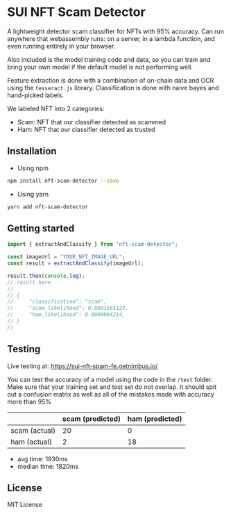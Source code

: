 # SUI NFT Scam Detector

A lightweight detector scam classifier for NFTs with 95% accuracy. Can run anywhere that webassembly runs: on a server, in a lambda function, and even running entirely in your browser.

Also included is the model training code and data, so you can train and bring your own model if the default model is not performing well.

Feature extraction is done with a combination of on-chain data and OCR using the `tesseract.js` library. Classification is done with naive bayes and hand-picked labels.

We labeled NFT into 2 categories:
- Scam: NFT that our classifier detected as scammed
- Ham: NFT that our classifier detected as trusted

## Installation

- Using npm
```bash
npm install nft-scam-detector --save
```

- Using yarn
```bash
yarn add nft-scam-detector
```

## Getting started

```js
import { extractAndClassify } from "nft-scam-detector";

const imageUrl = "YOUR_NFT_IMAGE_URL";
const result = extractAndClassify(imageUrl);

result.then(console.log);
// result here 
// 
// {
//     "classification": "scam",
//     "scam_likelihood": 0.0001565123,
//     "ham_likelihood": 0.0000004214,
// }
// 
```

## Testing

Live testing at: https://sui-nft-spam-fe.getnimbus.io/

You can test the accuracy of a model using the code in the `/test` folder. Make sure that your training set and test set do not overlap. It should spit out a confusion matrix as well as all of the mistakes made with accuracy more than 95%

|                | scam (predicted) | ham (predicted) |
|----------------|------------------|-----------------|
| scam (actual)  | 20               | 0               |
| ham (actual)   | 2                | 18              |

* avg time: 1930ms
* median time: 1820ms

## License

MIT License
